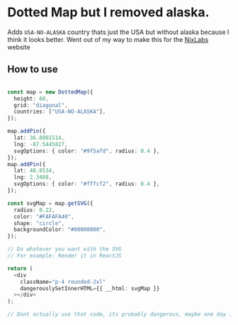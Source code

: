 # Dotted Map but I removed alaska.

Adds ``USA-NO-ALASKA`` country thats just the USA but without alaska because I think it looks better. Went out of my way to make this for the [NixLabs](https://nixlabs.dev) website


## How to use
```ts

const map = new DottedMap({
  height: 60,
  grid: "diagonal",
  countries: ["USA-NO-ALASKA"],
});

map.addPin({
  lat: 36.8001514,
  lng: -87.5445827,
  svgOptions: { color: "#9f5afd", radius: 0.4 },
});
map.addPin({
  lat: 48.8534,
  lng: 2.3488,
  svgOptions: { color: "#fffcf2", radius: 0.4 },
});

const svgMap = map.getSVG({
  radius: 0.22,
  color: "#FAFAFA40",
  shape: "circle",
  backgroundColor: "#00000000",
});

// Do whatever you want with the SVG
// For example: Render it in ReactJS

return (
  <div
    className="p-4 rounded-2xl"
    dangerouslySetInnerHTML={{ __html: svgMap }}
  ></div>
);

// Dont actually use that code, its probably dangerous, maybe one day ill come up with a better way to do it (or you can and make a PR)
```
